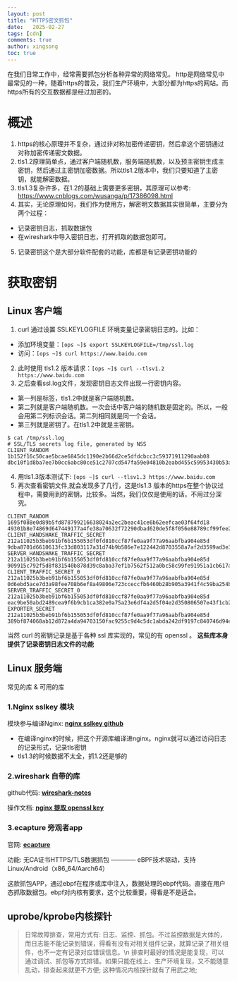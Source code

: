 ```yaml
---
layout: post
title: "HTTPS密文抓包"
date:   2025-02-27
tags: [cdn]
comments: true
author: xingsong
toc: true
---
```


在我们日常工作中，经常需要抓包分析各种异常的网络常见。
http是网络常见中最常见的一种，随着https的普及，我们生产环境中，大部分都为https的网站。而https所有的交互数据都是经过加密的。

<!-- more -->

# 概述

1. https的核心原理并不复杂，通过非对称加密传递密钥，然后拿这个密钥通过对称加密传递密文数据。
2. tls1.2原理简单点，通过客户端随机数，服务端随机数，以及预主密钥生成主密钥，然后通过主密钥加密数据。所以tls1.2版本中，我们只要知道了主密钥，就能解密数据。
3. tls1.3复杂许多，在1.2的基础上需要更多密钥，其原理可以参考: https://www.cnblogs.com/wusanga/p/17386098.html
4. 其实，无论原理如何，我们作为使用方，解密明文数据其实很简单，主要分为两个过程：
  - 记录密钥日志，抓取数据包
  - 在wireshark中导入密钥日志，打开抓取的数据包即可。
5. 记录密钥这个是大部分软件配套的功能，库都是有记录密钥功能的

# 获取密钥

## Linux 客户端

1. curl 通过设置 SSLKEYLOGFILE 环境变量记录密钥日志的。比如：
  - 添加环境变量：`[ops ~]$ export SSLKEYLOGFILE=/tmp/ssl.log`
  - 访问：`[ops ~]$ curl https://www.baidu.com` 
2. 此时使用 tls1.2 版本请求：`[ops ~]$ curl --tlsv1.2 https://www.baidu.com`
3. 之后查看ssl.log文件，发现密钥日志文件出现一行密钥内容。
  - 第一列是标签，tls1.2中就是客户端随机数。
  - 第二列就是客户端随机数。一次会话中客户端的随机数是固定的。所以，一般会用第二列标识会话。第二列相同就是同一个会话。
  - 第三列就是密钥了。在tls1.2中就是主密钥。

~~~ shell
$ cat /tmp/ssl.log 
# SSL/TLS secrets log file, generated by NSS
CLIENT_RANDOM 1b152f16c50cae5bcae6845dc1190e2b66d2ce5dfdcbcc3c59371911290aab08 dbc10f1d8ba7ee7b0cc6abc80ce51c2707cd547fa59e04810b2eabd455c59953430b53a06318e3ea9f946cfd4bbf0355
~~~

4. 用tls1.3版本测试下: `[ops ~]$ curl --tlsv1.3 https://www.baidu.com`
5. 再次查看密钥文件,就会发现多了几行，这是tls1.3 版本的https在整个协议过程中，需要用到的密钥，比较多。当然，我们仅仅是使用的话，不用过分深究。

~~~ shell
CLIENT_RANDOM 1695f088e0d89b5fd878799216638024a2ec2beac41ce6b62eefcae03f64fd18 49301b8e74869d647449177a4fe38a70632f72290dbad620de5f8f056e88789cf99fee2ee328c7e4cd0e06491ff835d9
CLIENT_HANDSHAKE_TRAFFIC_SECRET 212a11025b3beb91bf6b155053df0fd810ccf87fe0aa9f77a96aabfba904e85d 9dba8701d6610613fc33d803117a31d74b9b586e7e122442d8703558a7af2d3599ad3e3f282def968d782e1ba0c80af1
SERVER_HANDSHAKE_TRAFFIC_SECRET 212a11025b3beb91bf6b155053df0fd810ccf87fe0aa9f77a96aabfba904e85d 909915c792f5d8f831540b878d39c8aba37ef1b7562f512a0bc58c99fe91951a1cb617ab7b62f9d712ae43b330cf2888
CLIENT_TRAFFIC_SECRET_0 212a11025b3beb91bf6b155053df0fd810ccf87fe0aa9f77a96aabfba904e85d 0d6ebd5ace7d3a98fee708b6ef8a49806e723cceccfb6460b28b905a3941f4c59ba254ba6536776ac5080304b8e75156
SERVER_TRAFFIC_SECRET_0 212a11025b3beb91bf6b155053df0fd810ccf87fe0aa9f77a96aabfba904e85d eac9be50abd2489cea9f6b9cb1ca382e0a75a23e6df4a2d5f04e2d350806507e43f1cb2d940c266d4e7edc260bf0e6ea
EXPORTER_SECRET 212a11025b3beb91bf6b155053df0fd810ccf87fe0aa9f77a96aabfba904e85d 389bf874068ab12d872a4da94703150fac9255c9d4c5dc1abda242df9197c840746d94e5af220fe215c6a909e582ff98
~~~

当然 curl 的密钥记录是基于各种 ssl 库实现的，常见的有 openssl 。 **这些库本身提供了记录密钥日志文件的功能**

## Linux 服务端

常见的库 & 可用的库

### 1.Nginx sslkey 模块

模块参与编译Nginx: [**nginx sslkey github**](https://github.com/tiandrey/nginx-sslkeylog)

- 在编译nginx的时候，把这个开源库编译进nginx。nginx就可以通过访问日志的记录形式，记录tls密钥
- tls1.3的时候数据不太全，抓1.2还是够的

### 2.wireshark 自带的库

github代码: [**wireshark-notes**](https://github.com/Lekensteyn/wireshark-notes)

操作文档: [**nginx 提取 openssl key**](https://security.stackexchange.com/questions/216065/extracting-openssl-pre-master-secret-from-nginx)

### 3.ecapture 旁观者app

官网: [**ecapture**](https://ecapture.cc/zh/)

功能: 无CA证书HTTPS/TLS数据抓包 ———— eBPF技术驱动，支持Linux/Android（x86_64/Aarch64）

这款抓包APP，通过ebpf在程序或库中注入，数据处理的ebpf代码。直接在用户态抓取数据包。ebpf对内核有要求，这个比较重要，得看是不是适合。

## uprobe/kprobe内核探针

> 日常故障排查，常用方式有: 日志、监控、抓包。不过监控数据是大体的，而日志能不能记录到错误，得看有没有对相关组件记录，就算记录了相关组件，也不一定有记录对应错误信息。\n
> 排查时最好的情况是能复现，可以通过调试、抓包等方式排错。如果只能在线上、生产环境复现，又不能随意乱动，排查起来就更不方便; 这种情况内核探针就有了用武之地;